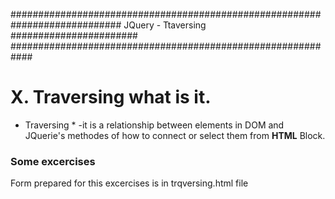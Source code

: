 ############################################################################ JQuery - Ttaversing #######################
############################################################

# X. Traversing what is it.

- Traversing \* -it is a relationship between elements in DOM and JQuerie's methodes of how to connect or select them from <b>HTML</b> Block.

### Some excercises

Form prepared for this excercises is in trqversing.html file
